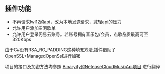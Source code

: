 插件功能
---
- 不再请求lwl12的api，改为本地发送请求，减轻api的压力
- 允许用户添加空闲歌单
- 允许用户登录网易云账号。若账号拥有音乐包/会员，点歌品质最高可至320Kbps

由于C#没有RSA_NO_PADDING这种填充方法,插件借助了OpenSSL+ManagedOpenSsl进行加密

项目的接口及加密方法均参照 [Binaryify的NeteaseCloudMusicApi项目](https://github.com/Binaryify/NeteaseCloudMusicApi) 进行翻译
